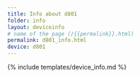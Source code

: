```yaml
---
title: Info about d801
folder: info
layout: deviceinfo
# name of the page (/{{permalink}}.html)
permalink: d801_info.html
device: d801
---
```

{% include templates/device_info.md %}
